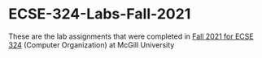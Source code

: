 # ECSE-324-Labs-Fall-2021
These are the lab assignments that were completed in [Fall 2021 for ECSE 324](http://ecse324.ece.mcgill.ca/fall2021/) (Computer Organization) at McGill University
